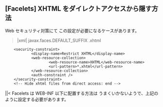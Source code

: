 ## [Facelets] XHTML をダイレクトアクセスから隠す方法

Web セキュリティ対策にて この設定が必要になるケースがあります。
>|xml|
        <!-- Hide xhtml files from direct access: begin -->
        <context-param>
                <param-name>javax.faces.DEFAULT_SUFFIX</param-name>
                <param-value>.xhtml</param-value>
        </context-param>

        <security-constraint>
                <display-name>Restrict XHTML</display-name>
                <web-resource-collection>
                        <web-resource-name>XHTML</web-resource-name>
                        <url-pattern>*.xhtml</url-pattern>
                </web-resource-collection>
                <auth-constraint />
        </security-constraint>
        <!-- Hide xhtml files from direct access: end --> 
||<
Facelets は WEB-INF 以下に配置する方法は うまくいかないようで、上記のように設定する必要があります。

